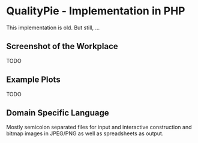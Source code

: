 # QualityPie - Implementation in PHP
This implementation is old. But still, ...

## Screenshot of the Workplace
TODO

## Example Plots
TODO

## Domain Specific Language
Mostly semicolon separated files for input and interactive construction and bitmap images in JPEG/PNG as well as spreadsheets as output.
 
